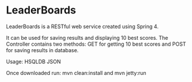 LeaderBoards
============
LeaderBoards is a RESTful web service created using Spring 4.

It can be used for saving results and displaying 10 best scores.
The Controller contains two methods: GET for getting 10 best scores and POST for saving results in database.

Usage:
HSQLDB
JSON

Once downloaded run: mvn clean:install and mvn jetty:run
